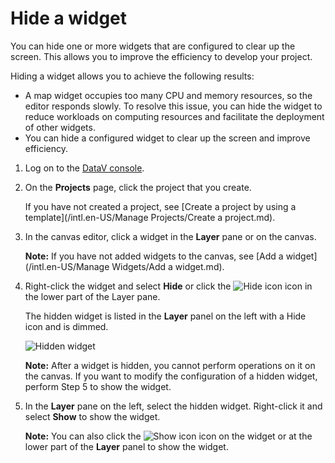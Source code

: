 # Hide a widget

You can hide one or more widgets that are configured to clear up the screen. This allows you to improve the efficiency to develop your project.

Hiding a widget allows you to achieve the following results:

-   A map widget occupies too many CPU and memory resources, so the editor responds slowly. To resolve this issue, you can hide the widget to reduce workloads on computing resources and facilitate the deployment of other widgets.
-   You can hide a configured widget to clear up the screen and improve efficiency.

1.  Log on to the [DataV console](https://datav.alibabacloud.com/).

2.  On the **Projects** page, click the project that you create.

    If you have not created a project, see [Create a project by using a template](/intl.en-US/Manage Projects/Create a project.md).

3.  In the canvas editor, click a widget in the **Layer** pane or on the canvas.

    **Note:** If you have not added widgets to the canvas, see [Add a widget](/intl.en-US/Manage Widgets/Add a widget.md).

4.  Right-click the widget and select **Hide** or click the ![Hide icon](https://static-aliyun-doc.oss-accelerate.aliyuncs.com/assets/img/en-US/5811630161/p9226.png) icon in the lower part of the Layer pane.

    The hidden widget is listed in the **Layer** panel on the left with a Hide icon and is dimmed.

    ![Hidden widget](https://static-aliyun-doc.oss-accelerate.aliyuncs.com/assets/img/en-US/5811630161/p11188.png)

    **Note:** After a widget is hidden, you cannot perform operations on it on the canvas. If you want to modify the configuration of a hidden widget, perform Step 5 to show the widget.

5.  In the **Layer** pane on the left, select the hidden widget. Right-click it and select **Show** to show the widget.

    **Note:** You can also click the ![Show icon](https://static-aliyun-doc.oss-accelerate.aliyuncs.com/assets/img/en-US/5811630161/p9226.png) icon on the widget or at the lower part of the **Layer** panel to show the widget.


